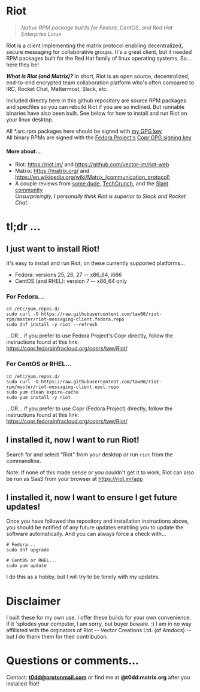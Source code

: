 # Riot

> _Native RPM package builds for Fedora, CentOS, and Red Hat Enterprise Linux_

Riot is a client implementing the matrix protocol enabling decentralized, secure messaging for collaborative groups. It's a great client, but it needed RPM packages built for the Red Hat family of linux operating systems. So... here they be!

_**What is Riot (and Matrix)?**_ In short, Riot is an open source, decentralized, end-to-end encrypted team collaboration platform who's often compared to IRC, Rocket Chat, Mattermost, Slack, etc.

Included directly here in this github repository are source RPM packages and specfiles so you can rebuild Riot if you are so inclined. But runnable binaries have also been built. See below for how to install and run Riot on your linux desktop.

All \*.src.rpm packages here should be signed with [my GPG key](https://keybase.io/toddwarner/key.asc)<br />All binary RPMs are signed with the [Fedora Project's](https://fedoraproject.org/) [Copr GPG signing key](https://copr-be.cloud.fedoraproject.org/results/taw/Riot/pubkey.gpg)

#### More about...

* Riot: <https://riot.im/> and <https://github.com/vector-im/riot-web>
* Matrix: <https://matrix.org/> and <https://en.wikipedia.org/wiki/Matrix_(communication_protocol)>
* A couple reviews from [some dude](http://www.1500wordmtu.com/2016/slack-no-more-why-you-should-use-riotim-and-matrixorg), [TechCrunch](https://techcrunch.com/2016/09/19/riot-wants-to-be-like-slack-but-with-the-flexibility-of-an-underlying-open-source-platform/), and the [Slant community](https://www.slant.co/options/12764/~matrix-review)<br />_Unsurprisingly, I personally think Riot is superior to Slack and Rocket Chat._

# tl;dr ...

## I just want to install Riot!

It's easy to install and run Riot, on these currently supported platforms...

* Fedora: versions 25, 26, 27 -- x86_64, i686<br />
* CentOS (and RHEL): version 7 -- x86_64 only

### For Fedora...

```
cd /etc/yum.repos.d/
sudo curl -O https://raw.githubusercontent.com/taw00/riot-rpm/master/riot-messaging-client.fedora.repo
sudo dnf install -y riot --refresh
```

...OR... if you prefer to use Fedora Project's Copr directly, follow the instructions found at this link: <https://copr.fedorainfracloud.org/coprs/taw/Riot/>


### For CentOS or RHEL...

```
cd /etc/yum.repos.d/
sudo curl -O https://raw.githubusercontent.com/taw00/riot-rpm/master/riot-messaging-client.epel.repo
sudo yum clean expire-cache
sudo yum install -y riot
```

...OR... if you prefer to use Copr (Fedora Project) directly, follow the instructions found at this link: <https://copr.fedorainfracloud.org/coprs/taw/Riot/>

<!--
**Optional set the metadata_expire value to something other than the default 2d (2 days):**<br />
_Note: It's the same setting whether Fedora, CentOS, or RHEL._

If you prefer to use Copr (Fedora Project) directly, do this...
```
cat $(/etc/yum.repos.d/_copr_taw-Riot.repo) > temp.repo
echo "metadata_expire=1d" >> temp.repo
sudo mv -v temp.repo /etc/yum.repos.d/_copr_taw-Riot.repo
```
-->

## I installed it, now I want to run Riot!

Search for and select "Riot" from your desktop or run `riot` from the commandline.

Note: If none of this made sense or you couldn't get it to work, Riot can also be run as SaaS from your browser at <https://riot.im/app>

## I installed it, now I want to ensure I get future updates!

Once you have followed the repository and installation instructions above, you should be notified of any future updates enabling you to update the software automatically. And you can always force a check with...

```
# Fedora...
sudo dnf upgrade
```
```
# CentOS or RHEL...
sudo yum update
```

I do this as a hobby, but I will try to be timely with my updates.

# Disclaimer

I built these for my own use. I offer these builds for your own convenience. If it 'splodes your computer, I am sorry, but buyer beware. :) I am in no way affiliated with the orginators of Riot -- Vector Creations Ltd. (of Amdocs) -- but I do thank them for their contribution.

# Questions or comments...

Contact: **t0dd@protonmail.com** or find me at **@t0dd:matrix.org** after you installed Riot!
